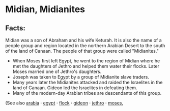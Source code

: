 # Midian, Midianites #

## Facts: ##

Midian was a son of Abraham and his wife Keturah. It is also the name of a people group and region located in the northern Arabian Desert to the south of the land of Canaan. The people of that group were called "Midianites."

* When Moses first left Egypt, he went to the region of Midian where he met the daughters of Jethro and helped them water their flocks. Later Moses married one of Jethro's daughters.
* Joseph was taken to Egypt by a group of Midianite slave traders.
* Many years later the Midianites attacked and raided the Israelites in the land of Canaan. Gideon led the Israelites in defeating them.
* Many of the modern-day Arabian tribes are descendants of this group.

(See also   [arabia](../other/arabia.md) **·** [egypt](../other/egypt.md) **·** [flock](../other/flock.md) **·** [gideon](../other/gideon.md) **·** [jethro](../other/jethro.md) **·** [moses](../other/moses.md), 

